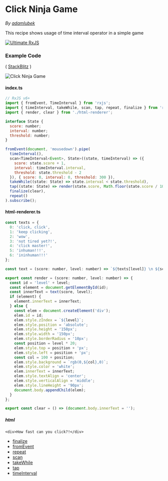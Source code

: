 # Click Ninja Game

_By [adamlubek](https://github.com/adamlubek)_

This recipe shows usage of time interval operator in a simple game

[![Ultimate RxJS](https://drive.google.com/uc?export=view&id=1htrban3k3Z8CxiKwEV6bdmxW5Wu8xdWX "Ultimate RxJS")](https://ultimatecourses.com/courses/rxjs?ref=4)

### Example Code

( [StackBlitz](https://stackblitz.com/edit/rxjs-click-ninja?file=index.ts) )

![Click Ninja Game](https://drive.google.com/uc?export=view&id=1VT8umN-jtaqBfcKtlCwZ3w805qe3bXWN)

#### index.ts

```js
// RxJS v6+
import { fromEvent, TimeInterval } from 'rxjs';
import { timeInterval, takeWhile, scan, tap, repeat, finalize } from 'rxjs/operators';
import { render, clear } from './html-renderer';

interface State {
  score: number;
  interval: number;
  threshold: number;
}

fromEvent(document, 'mousedown').pipe(
  timeInterval(),
  scan<TimeInterval<Event>, State>((state, timeInterval) => ({
    score: state.score + 1,
    interval: timeInterval.interval,
    threshold: state.threshold - 2
  }), { score: 0, interval: 0, threshold: 300 }),
  takeWhile((state: State) => state.interval < state.threshold),
  tap((state: State) => render(state.score, Math.floor(state.score / 10))),
  finalize(clear),
  repeat()
).subscribe();
```

#### html-renderer.ts

```js
const texts = {
  0: 'click, click',
  1: 'keep clicking',
  2: 'wow',
  3: 'not tired yet?!',
  4: 'click master!',
  5: 'inhuman!!!',
  6: 'ininhuman!!!'
};

const text = (score: number, level: number) => `${texts[level]} \n ${score}`;

export const render = (score: number, level: number) => {
  const id = 'level' + level;
  const element = document.getElementById(id);
  const innerText = text(score, level);
  if (element) {
    element.innerText = innerText;
  } else {
    const elem = document.createElement('div');
    elem.id = id;
    elem.style.zIndex = `${level}`;
    elem.style.position = 'absolute';
    elem.style.height = '150px';
    elem.style.width = '150px';
    elem.style.borderRadius = '10px';
    const position = level * 20;
    elem.style.top = position + 'px';
    elem.style.left = position + 'px';
    const col = 100 + position;
    elem.style.background = `rgb(0,${col},0)`;
    elem.style.color = 'white';
    elem.innerText = innerText;
    elem.style.textAlign = 'center';
    elem.style.verticalAlign = 'middle';
    elem.style.lineHeight = '90px';
    document.body.appendChild(elem);
  }
};

export const clear = () => (document.body.innerText = '');
```

##### html

```
<div>How fast can you click?!</div>
```

- [finalize](../operators/utility/finalize.md)
- [fromEvent](../operators/creation/fromevent.md)
- [repeat](../operators/utility/repeat.md)
- [scan](../operators/transformation/scan.md)
- [takeWhile](../operators/filtering/takewhile.md)
- [tap](../operators/utility/do.md)
- [timeInterval](../operators/utility/timeinterval.md)
